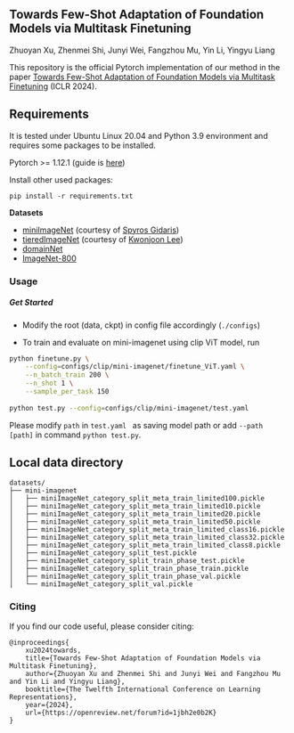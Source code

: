 ## Towards Few-Shot Adaptation of Foundation Models via Multitask Finetuning
Zhuoyan Xu, Zhenmei Shi, Junyi Wei, Fangzhou Mu, Yin Li, Yingyu Liang

This repository is the official Pytorch implementation of our method in the paper
[Towards Few-Shot Adaptation of Foundation Models via Multitask Finetuning](https://openreview.net/forum?id=1jbh2e0b2K) (ICLR 2024). 

## Requirements

It is tested under Ubuntu Linux 20.04 and Python 3.9 environment and requires some packages to be installed.

Pytorch >= 1.12.1 (guide is [here](https://pytorch.org/get-started/locally/))

Install other used packages:

```
pip install -r requirements.txt

```

**Datasets**
- [miniImageNet](https://mega.nz/#!rx0wGQyS!96sFlAr6yyv-9QQPCm5OBFbOm4XSD0t-HlmGaT5GaiE) (courtesy of [Spyros Gidaris](https://github.com/gidariss/FewShotWithoutForgetting))
- [tieredImageNet](https://drive.google.com/open?id=1nVGCTd9ttULRXFezh4xILQ9lUkg0WZCG) (courtesy of [Kwonjoon Lee](https://github.com/kjunelee/MetaOptNet))
- [domainNet](http://ai.bu.edu/M3SDA/)
- [ImageNet-800](http://image-net.org/challenges/LSVRC/2012/)


### Usage

##### Get Started
- Modify the root (data, ckpt) in config file accordingly (`./configs`)

- To train and evaluate on mini-imagenet using clip ViT model, run

```bash
python finetune.py \
    --config=configs/clip/mini-imagenet/finetune_ViT.yaml \
    --n_batch_train 200 \
    --n_shot 1 \
    --sample_per_task 150
    
python test.py --config=configs/clip/mini-imagenet/test.yaml 
```

Please modify `path` in `test.yaml ` as saving model path or add `--path [path]` in command `python test.py`.


## Local data directory
```
datasets/
├── mini-imagenet
│   ├── miniImageNet_category_split_meta_train_limited100.pickle
│   ├── miniImageNet_category_split_meta_train_limited10.pickle
│   ├── miniImageNet_category_split_meta_train_limited20.pickle
│   ├── miniImageNet_category_split_meta_train_limited50.pickle
│   ├── miniImageNet_category_split_meta_train_limited_class16.pickle
│   ├── miniImageNet_category_split_meta_train_limited_class32.pickle
│   ├── miniImageNet_category_split_meta_train_limited_class8.pickle
│   ├── miniImageNet_category_split_test.pickle
│   ├── miniImageNet_category_split_train_phase_test.pickle
│   ├── miniImageNet_category_split_train_phase_train.pickle
│   ├── miniImageNet_category_split_train_phase_val.pickle
│   └── miniImageNet_category_split_val.pickle
```


### Citing

If you find our code useful, please consider citing:

```
@inproceedings{
    xu2024towards,
    title={Towards Few-Shot Adaptation of Foundation Models via Multitask Finetuning},
    author={Zhuoyan Xu and Zhenmei Shi and Junyi Wei and Fangzhou Mu and Yin Li and Yingyu Liang},
    booktitle={The Twelfth International Conference on Learning Representations},
    year={2024},
    url={https://openreview.net/forum?id=1jbh2e0b2K}
}
```
